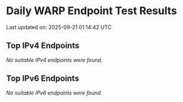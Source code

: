 # Daily WARP Endpoint Test Results

Last updated on: 2025-09-21 01:14:42 UTC

## Top IPv4 Endpoints

*No suitable IPv4 endpoints were found.*


## Top IPv6 Endpoints

*No suitable IPv6 endpoints were found.*

